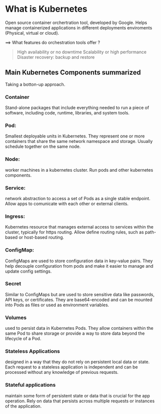 # What is Kubernetes

Open source container orchertration tool, developed by Google. Helps manage containerized applications in different deployments enviroments (Physical, virtual or cloud).

==> What features do orchestration tools offer ?

> High availability or no downtime
> Scalability or high performance
> Disaster recovery: backup and restore

## Main Kubernetes Components summarized

Taking a botton-up approach.

### Container

Stand-alone packages that include everything needed to run a piece of software, including code, runtime, libraries, and system tools.

### Pod:

Smallest deployable units in Kubernetes. They represent one or more containers that share the same network namespace and storage. Usually schedule together on the same node.

### Node: 

worker machines in a kubernetes cluster. Run pods and other kubernetes components.

### Service: 

network abstraction to access a set of Pods as a single stable endpoint. Allow apps to comunicate with each other or external clients.


### Ingress:

Kubernetes resource that manages external access to services within the cluster, typically for https routing. Allow define routing rules, such as path-based or host-based routing.

### ConfigMap: 

ConfigMaps are used to store configuration data in key-value pairs. They help decouple configuration from pods and make it easier to manage and update config settings.

### Secret

Similar to ConfigMaps but are used to store sensitive data like passwords, API keys, or certificates. They are base64-encoded and can be mounted into Pods as files or used as environment variables.

### Volumes

used to persist data in Kubernetes Pods. They allow containers within the same Pod to share storage or provide a way to store data beyond the lifecycle of a Pod.

### Stateless Applications

designed in a way that they do not rely on persistent local data or state. Each request to a stateless application is independent and can be processed without any knowledge of previous requests.

### Stateful applications

maintain some form of persistent state or data that is crucial for the app operation. Rely on data that persists across multiple requests or instances of the application.
